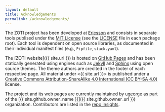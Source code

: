 ```yaml
---
layout: default
title: Acknowledgements
permalink: /acknowledgements/
---
```


The ZOTI project has been developed at
[Ericsson](https://www.ericsson.com/) and consists in separate tools
publised under the [MIT License](https://opensource.org/licenses/MIT)
(see the [LICENSE](https://github.com/Ericsson/zoti/blob/main/LICENSE)
file in each package root). Each tool is dependent on open source
libraries, as documented in their individual manifest files (e.g.,
`Pipfile`, `stack.yaml`).

The [ZOTI website]({{ site.url }}) is hosted on [GitHub Pages](https://pages.github.com/) and has been statically generated using engines such as [Jekyll](https://jekyllrb.com/) and [Sphinx](https://www.sphinx-doc.org/en/master/) using open source themes. The theme authors are credited in the footer of each respective page. All material under <{{ site.url }}> is published under a [Creative Commons Attribution-ShareAlike 4.0 International (CC BY-SA 4.0)](https://creativecommons.org/licenses/by-sa/4.0/) license.

The project and its web pages are currently maintained by [ugeorge]({{site.github_username}}) as part of the [{{ site.github.owner_name }}]({{ site.github.owner_url }}) organization. Contributors are listed in the [repo insights](https://github.com/Ericsson/zoti/graphs/contributors).
